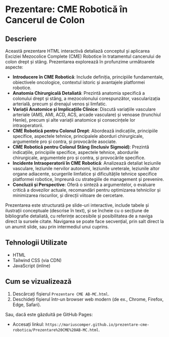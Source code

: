 # Prezentare: CME Robotică în Cancerul de Colon

## Descriere

Această prezentare HTML interactivă detaliază conceptul și aplicarea Exciziei Mezocolice Complete (CME) Robotice în tratamentul cancerului de colon drept și stâng. Prezentarea explorează în profunzime următoarele aspecte:

* **Introducere în CME Robotică**: Include definiția, principiile fundamentale, obiectivele oncologice, contextul istoric și avantajele platformei robotice.
* **Anatomia Chirurgicală Detaliată**: Prezintă anatomia specifică a colonului drept și stâng, a mezocolonului corespunzător, vascularizația arterială, precum și drenajul venos și limfatic.
* **Variații Anatomice și Implicațiile Clinice**: Discută variațiile vasculare arteriale (AMS, AMI, ACD, ACS, arcade vasculare) și venoase (trunchiul Henle), precum și alte variații anatomice și consecințele lor intraoperatorii.
* **CME Robotică pentru Colonul Drept**: Abordează indicațiile, principiile specifice, aspectele tehnice, principalele aborduri chirurgicale, argumentele pro și contra, și provocările asociate.
* **CME Robotică pentru Colonul Stâng (Inclusiv Sigmoid)**: Prezintă indicațiile, principiile specifice, aspectele tehnice, abordurile chirurgicale, argumentele pro și contra, și provocările specifice.
* **Incidente Intraoperatorii în CME Robotică**: Analizează detaliat leziunile vasculare, leziunile nervilor autonomi, leziunile ureterale, leziunile altor organe adiacente, scurgerile limfatice și dificultățile tehnice specifice platformei robotice, împreună cu strategiile de management și prevenire.
* **Concluzii și Perspective**: Oferă o sinteză a argumentelor, o evaluare critică a dovezilor actuale, recomandări pentru optimizarea tehnicilor și minimizarea riscurilor, și direcții viitoare de cercetare.

Prezentarea este structurată pe slide-uri interactive, include tabele și ilustrații conceptuale (descrise în text), și se încheie cu o secțiune de bibliografie detaliată, cu referințe accesibile și posibilitatea de a naviga direct la sursele citate. Navigarea se poate face secvențial, prin salt direct la un anumit slide, sau prin intermediul unui cuprins.

## Tehnologii Utilizate
* HTML
* Tailwind CSS (via CDN)
* JavaScript (inline)

## Cum se vizualizează
1.  Descărcați fișierul `Prezentare CME AB-MC.html`.
2.  Deschideți fișierul într-un browser web modern (de ex., Chrome, Firefox, Edge, Safari).

Sau, dacă este găzduită pe GitHub Pages:
* Accesați linkul: `https://mariuscomper.github.io/prezentare-cme-robotica/Prezentare%20CME%20AB-MC.html`.
